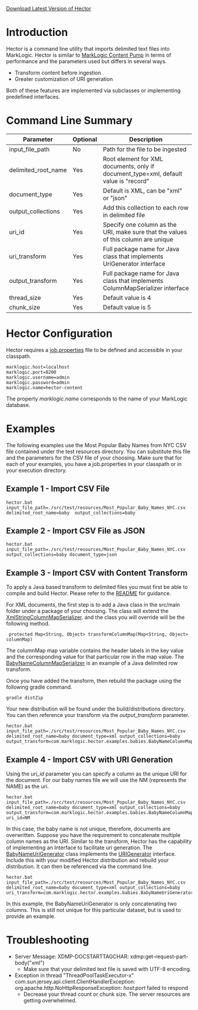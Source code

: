 [Download Latest Version of Hector](https://github.com/sastafford/hector/releases/latest)

# Introduction

Hector is a command line utility that imports delimited text files into MarkLogic.  Hector is similar to [MarkLogic Content Pump](http://docs.marklogic.com/guide/mlcp/intro) in terms of performance and the parameters used but differs in several ways.  

 * Transform content before ingestion     
 * Greater customization of URI generation

Both of these features are implemented via subclasses or implementing predefined interfaces.  
 
# Command Line Summary

Parameter | Optional | Description
----------|----------|-------------
input_file_path | No | Path for the file to be ingested
delimited_root_name | Yes | Root element for XML documents, only if document_type=xml, default value is "record"
document_type | Yes | Default is XML, can be "xml" or "json"
output_collections | Yes | Add this collection to each row in delimited file
uri_id | Yes | Specify one column as the URI, make sure that the values of this column are unique
uri_transform | Yes | Full package name for Java class that implements UriGenerator interface
output_transform | Yes | Full package name for Java class that implements ColumnMapSerializer interface
thread_size | Yes | Default value is 4
chunk_size | Yes | Default value is 5

# Hector Configuration

Hector requires a [job.properties](https://github.com/sastafford/hector/blob/master/job.properties) file to be defined and accessible in your classpath.

    marklogic.host=localhost
    marklogic.port=8200
    marklogic.username=admin
    marklogic.password=admin
    marklogic.name=hector-content

The property _marklogic.name_ corresponds to the name of your MarkLogic database.  

# Examples

The following examples use the Most Popular Baby Names from NYC CSV file contained under the test resources directory.  You can substitute this file and the parameters for the CSV file of your choosing.  Make sure that for each of your examples, you have a job.properties in your classpath or in your execution directory.    

## Example 1 - Import CSV File

    hector.bat input_file_path=./src/test/resources/Most_Popular_Baby_Names_NYC.csv delimited_root_name=baby  output_collections=baby
   
## Example 2 - Import CSV File as JSON

    hector.bat input_file_path=./src/test/resources/Most_Popular_Baby_Names_NYC.csv output_collections=baby document_type=json

## Example 3 - Import CSV with Content Transform

To apply a Java based transform to delimited files you must first be able to compile and build Hector.  Please refer to the [README](https://github.com/sastafford/hector/blob/master/README.md) for guidance. 

For XML documents, the first step is to add a Java class in the src/main folder under a package of your choosing.  The class will extend the [XmlStringColumnMapSerializer](https://github.com/sastafford/hector/blob/master/src/main/java/com/marklogic/hector/XmlStringColumnMapSerializer.java).  and the class you will override will be the following method. 

     protected Map<String, Object> transformColumnMap(Map<String, Object> columnMap)

The columnMap map variable contains the header labels in the key value and the corresponding value for that particular row in the map value.  The [BabyNameColumnMapSerializer](https://github.com/sastafford/hector/blob/master/src/test/java/com/marklogic/hector/BabyNameColumnMapSerializer.java) is an example of a Java delimited row transform.  

Once you have added the transform, then rebuild the package using the following gradle command.  

    gradle distZip

Your new distribution will be found under the build/distributions directory.  You can then reference your transform via the _output_transform_ parameter.  

    hector.bat input_file_path=./src/test/resources/Most_Popular_Baby_Names_NYC.csv delimited_root_name=baby document_type=xml output_collections=baby output_transform=com.marklogic.hector.examples.babies.BabyNameColumnMapSerializer

## Example 4 - Import CSV with URI Generation

Using the _uri_id_ parameter you can specify a column as the unique URI for the document.  For our baby names file we will use the NM (represents the NAME) as the uri.  

    hector.bat input_file_path=./src/test/resources/Most_Popular_Baby_Names_NYC.csv delimited_root_name=baby document_type=xml output_collections=baby output_transform=com.marklogic.hector.examples.babies.BabyNameColumnMapSerializer uri_id=NM

In this case, the baby name is not unique, therefore, documents are overwritten.  Suppose you have the requirement to concatenate multiple column names as the URI.  Similar to the transform, Hector has the capability of implementing an Interface to facilitate uri generation.  The [BabyNameUriGenerator](https://github.com/sastafford/hector/blob/master/src/test/java/com/marklogic/hector/BabyNameUriGenerator.java) class implements the [URIGenerator](https://github.com/sastafford/marklogic-spring-batch/blob/master/infrastructure/src/main/java/com/marklogic/spring/batch/item/processor/support/UriGenerator.java) interface.  Include this with your modified Hector distribution and rebuild your distribution.  It can then be referenced via the command line. 

    hector.bat input_file_path=./src/test/resources/Most_Popular_Baby_Names_NYC.csv delimited_root_name=baby document_type=xml output_collections=baby uri_transform=com.marklogic.hector.examples.babies.BabyNameUriGenerator

In this example, the BabyNameUriGenerator is only concatenating two columns.  This is still not unique for this particular dataset, but is used to provide an example.  

# Troubleshooting

 * Server Message: XDMP-DOCSTARTTAGCHAR: xdmp:get-request-part-body("xml") 
   * Make sure that your delimited text file is saved with UTF-8 encoding.  
 * Exception in thread "ThreadPoolTaskExecutor-x" com.sun.jersey.api.client.ClientHandlerException: org.apache.http.NoHttpResponseException: _host:port_ failed to respond
   * Decrease your thread count or chunk size.  The server resources are getting overwhelmed.
